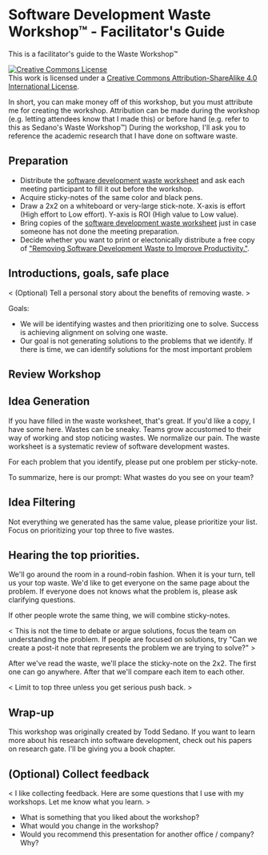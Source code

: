 # Software Development Waste Workshop™ - Facilitator's Guide
This is a facilitator's guide to the Waste Workshop™

<a rel="license" href="http://creativecommons.org/licenses/by-sa/4.0/"><img alt="Creative Commons License" style="border-width:0" src="https://i.creativecommons.org/l/by-sa/4.0/88x31.png" /></a><br />This work is licensed under a <a rel="license" href="http://creativecommons.org/licenses/by-sa/4.0/">Creative Commons Attribution-ShareAlike 4.0 International License</a>.

In short, you can make money off of this workshop, but you must attribute me for creating the workshop. Attribution can be made during the workshop (e.g. letting attendees know that I made this) or before hand (e.g. refer to this as Sedano's Waste Workshop™) During the workshop, I'll ask you to reference the academic research that I have done on software waste.

## Preparation

- Distribute the [software development waste worksheet](waste-worksheet.md) and ask each meeting participant to fill it out before the workshop.
- Acquire sticky-notes of the same color and black pens.
- Draw a 2x2 on a whiteboard or very-large stick-note. X-axis is effort (High effort to Low effort). Y-axis is ROI (High value to Low value).
- Bring copies of the [software development waste worksheet](waste-worksheet.md) just in case someone has not done the meeting preparation.
- Decide whether you want to print or electonically distribute a free copy of <a target="_blank" href="https://www.researchgate.net/publication/332916053_Removing_Software_Development_Waste_to_Improve_Productivity">"Removing Software Development Waste to Improve Productivity."</a>.

## Introductions, goals, safe place

<Introduce yourself> 
  
< (Optional) Tell a personal story about the benefits of removing waste. > 

Goals: 
* We will be identifying wastes and then prioritizing one to solve. Success is achieving alignment on solving one waste.  
* Our goal is not generating solutions to the problems that we identify. If there is time, we can identify solutions for the most important problem 

## Review Workshop


## Idea Generation

If you have filled in the waste worksheet, that's great. If you'd like a copy, I have some here. Wastes can be sneaky. Teams grow accustomed to their way of working and stop noticing wastes. We normalize our pain. The waste worksheet is a systematic review of software development wastes.

For each problem that you identify, please put one problem per sticky-note.

To summarize, here is our prompt: What wastes do you see on your team?

## Idea Filtering

Not everything we generated has the same value, please prioritize your list. Focus on prioritizing your top three to five wastes. 

## Hearing the top priorities.

We'll go around the room in a round-robin fashion. When it is your turn, tell us your top waste. We'd like to get everyone on the same page about the problem. If everyone does not knows what the problem is, please ask clarifying questions. 

If other people wrote the same thing, we will combine sticky-notes. 

< This is not the time to debate or argue solutions, focus the team on understanding the problem. If people are focused on solutions, try "Can we create a post-it note that represents the problem we are trying to solve?" >

After we've read the waste, we'll place the sticky-note on the 2x2. The first one can go anywhere. After that we'll compare each item to each other.

< Limit to top three unless you get serious push back. >


## Wrap-up

This workshop was originally created by Todd Sedano. If you want to learn more about his research into software development, check out his papers on research gate. I'll be giving you a book chapter. 

## (Optional) Collect feedback

< I like collecting feedback. Here are some questions that I use with my workshops. Let me know what you learn. >

* What is something that you liked about the workshop?
* What would you change in the workshop?
* Would you recommend this presentation for another office / company? Why?



